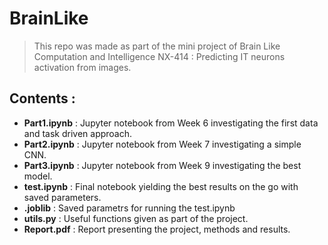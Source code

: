 # BrainLike
> This repo was made as part of the mini project of Brain Like Computation and Intelligence NX-414 : Predicting IT neurons activation from images.
## Contents :
- **Part1.ipynb**  : Jupyter notebook from Week 6 investigating the first data and task driven approach.
- **Part2.ipynb**  : Jupyter notebook from Week 7 investigating a simple CNN.
- **Part3.ipynb**  : Jupyter notebook from Week 9 investigating the best model.
- **test.ipynb**   : Final notebook yielding the best results on the go with saved parameters.
- **.joblib**      : Saved parametrs for running the test.ipynb
- **utils.py**     : Useful functions given as part of the project.
- **Report.pdf**   : Report presenting the project, methods and results.
